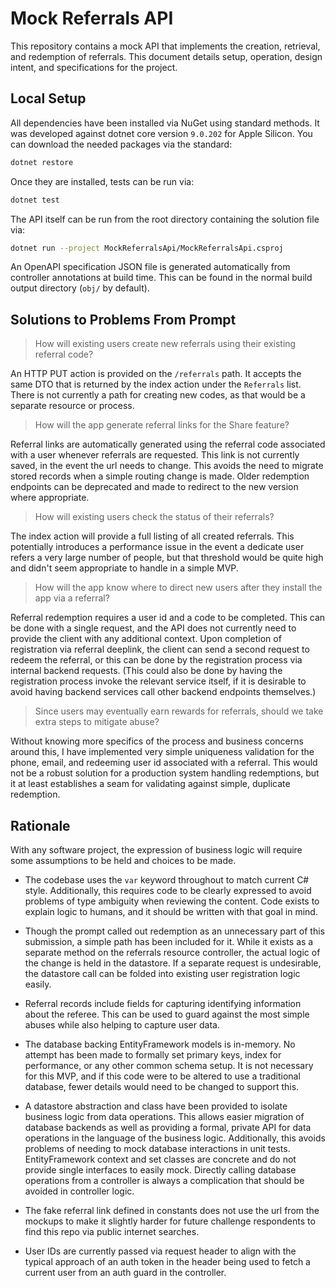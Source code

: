 # Mock Referrals API

This repository contains a mock API that implements the creation, retrieval, and redemption of referrals. This document details setup, operation, design intent, and specifications for the project.

## Local Setup

All dependencies have been installed via NuGet using standard methods. It was developed against dotnet core version `9.0.202` for Apple Silicon. You can download the needed packages via the standard:

```bash
dotnet restore
```

Once they are installed, tests can be run via:

```bash
dotnet test
```

The API itself can be run from the root directory containing the solution file via:

```bash
dotnet run --project MockReferralsApi/MockReferralsApi.csproj
```

An OpenAPI specification JSON file is generated automatically from controller annotations at build time. This can be found in the normal build output directory (`obj/` by default).

## Solutions to Problems From Prompt

> How will existing users create new referrals using their existing referral code?

An HTTP PUT action is provided on the `/referrals` path. It accepts the same DTO that is returned by the index action under the `Referrals` list. There is not currently a path for creating new codes, as that would be a separate resource or process.

> How will the app generate referral links for the Share feature?

Referral links are automatically generated using the referral code associated with a user whenever referrals are requested. This link is not currently saved, in the event the url needs to change. This avoids the need to migrate stored records when a simple routing change is made. Older redemption endpoints can be deprecated and made to redirect to the new version where appropriate.

> How will existing users check the status of their referrals?

The index action will provide a full listing of all created referrals. This potentially introduces a performance issue in the event a dedicate user refers a very large number of people, but that threshold would be quite high and didn't seem appropriate to handle in a simple MVP.

> How will the app know where to direct new users after they install the app via a referral?

Referral redemption requires a user id and a code to be completed. This can be done with a single request, and the API does not currently need to provide the client with any additional context. Upon completion of registration via referral deeplink, the client can send a second request to redeem the referral, or this can be done by the registration process via internal backend requests. (This could also be done by having the registration process invoke the relevant service itself, if it is desirable to avoid having backend services call other backend endpoints themselves.)

> Since users may eventually earn rewards for referrals, should we take extra steps to mitigate abuse?

Without knowing more specifics of the process and business concerns around this, I have implemented very simple uniqueness validation for the phone, email, and redeeming user id associated with a referral. This would not be a robust solution for a production system handling redemptions, but it at least establishes a seam for validating against simple, duplicate redemption.

## Rationale

With any software project, the expression of business logic will require some assumptions to be held and choices to be made.

* The codebase uses the `var` keyword throughout to match current C# style. Additionally, this requires code to be clearly expressed to avoid problems of type ambiguity when reviewing the content. Code exists to explain logic to humans, and it should be written with that goal in mind.


* Though the prompt called out redemption as an unnecessary part of this submission, a simple path has been included for it. While it exists as a separate method on the referrals resource controller, the actual logic of the change is held in the datastore. If a separate request is undesirable, the datastore call can be folded into existing user registration logic easily.


* Referral records include fields for capturing identifying information about the referee. This can be used to guard against the most simple abuses while also helping to capture user data.


* The database backing EntityFramework models is in-memory. No attempt has been made to formally set primary keys, index for performance, or any other common schema setup. It is not necessary for this MVP, and if this code were to be altered to use a traditional database, fewer details would need to be changed to support this. 


* A datastore abstraction and class have been provided to isolate business logic from data operations. This allows easier migration of database backends as well as providing a formal, private API for data operations in the language of the business logic. Additionally, this avoids problems of needing to mock database interactions in unit tests. EntityFramework context and set classes are concrete and do not provide single interfaces to easily mock. Directly calling database operations from a controller is always a complication that should be avoided in controller logic.


* The fake referral link defined in constants does not use the url from the mockups to make it slightly harder for future challenge respondents to find this repo via public internet searches.


* User IDs are currently passed via request header to align with the typical approach of an auth token in the header being used to fetch a current user from an auth guard in the controller.
